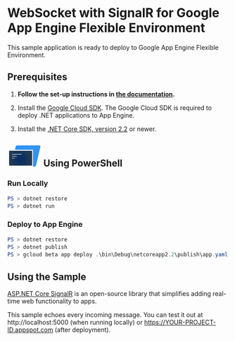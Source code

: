 # WebSocket with SignalR for Google App Engine Flexible Environment

This sample application is ready to deploy to Google App Engine Flexible Environment.

## Prerequisites

1.  **Follow the set-up instructions in [the documentation](https://cloud.google.com/dotnet/docs/setup).**

2.  Install the [Google Cloud SDK](https://cloud.google.com/sdk/).  The Google Cloud SDK
    is required to deploy .NET applications to App Engine.

3.  Install the [.NET Core SDK, version 2.2](https://github.com/dotnet/core/tree/master/release-notes/2.2)
    or newer.


## ![PowerShell](../.resources/powershell.png) Using PowerShell

### Run Locally

```psm1
PS > dotnet restore
PS > dotnet run
```

### Deploy to App Engine

```psm1
PS > dotnet restore
PS > dotnet publish
PS > gcloud beta app deploy .\bin\Debug\netcoreapp2.2\publish\app.yaml
```

## Using the Sample

[ASP.NET Core SignalR](https://docs.microsoft.com/en-us/aspnet/core/signalr/introduction)
is an open-source library that simplifies adding real-time web functionality
to apps.

This sample echoes every incoming message. You can test it out at
http://localhost:5000 (when running locally) or https://YOUR-PROJECT-ID.appspot.com
(after deployment).